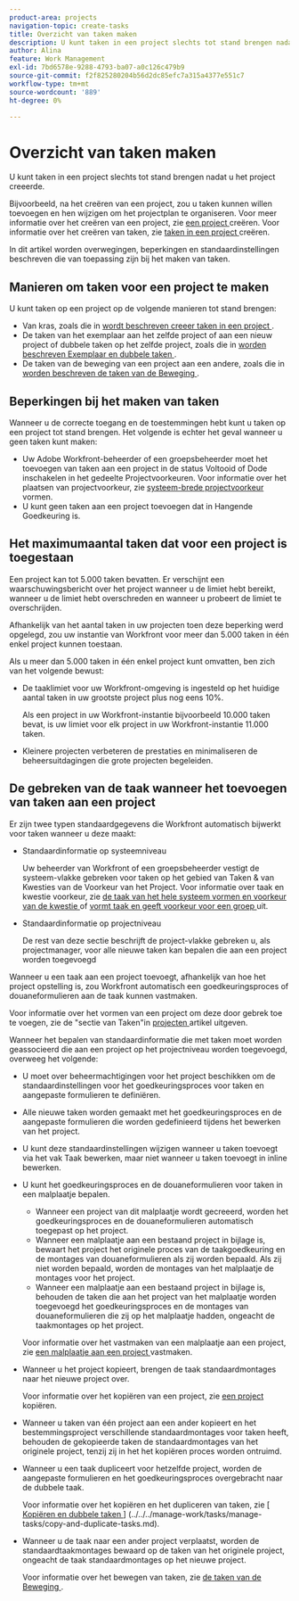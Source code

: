 ```yaml
---
product-area: projects
navigation-topic: create-tasks
title: Overzicht van taken maken
description: U kunt taken in een project slechts tot stand brengen nadat u het project creeerde.
author: Alina
feature: Work Management
exl-id: 7bd6578e-9288-4793-ba07-a0c126c479b9
source-git-commit: f2f825280204b56d2dc85efc7a315a4377e551c7
workflow-type: tm+mt
source-wordcount: '889'
ht-degree: 0%

---
```


# Overzicht van taken maken

U kunt taken in een project slechts tot stand brengen nadat u het project creeerde.

Bijvoorbeeld, na het creëren van een project, zou u taken kunnen willen toevoegen en hen wijzigen om het projectplan te organiseren. Voor meer informatie over het creëren van een project, zie [ een project ](../../../manage-work/projects/create-projects/create-project.md) creëren. Voor informatie over het creëren van taken, zie [ taken in een project ](../../../manage-work/tasks/create-tasks/create-tasks-in-project.md) creëren.

In dit artikel worden overwegingen, beperkingen en standaardinstellingen beschreven die van toepassing zijn bij het maken van taken.

## Manieren om taken voor een project te maken

U kunt taken op een project op de volgende manieren tot stand brengen:

* Van kras, zoals die in [ wordt beschreven creeer taken in een project ](../../../manage-work/tasks/create-tasks/create-tasks-in-project.md).
* De taken van het exemplaar aan het zelfde project of aan een nieuw project of dubbele taken op het zelfde project, zoals die in [ worden beschreven Exemplaar en dubbele taken ](../../../manage-work/tasks/manage-tasks/copy-and-duplicate-tasks.md).
* De taken van de beweging van een project aan een andere, zoals die in [ worden beschreven de taken van de Beweging ](../../../manage-work/tasks/manage-tasks/move-tasks.md).

## Beperkingen bij het maken van taken

Wanneer u de correcte toegang en de toestemmingen hebt kunt u taken op een project tot stand brengen. Het volgende is echter het geval wanneer u geen taken kunt maken:

* Uw Adobe Workfront-beheerder of een groepsbeheerder moet het toevoegen van taken aan een project in de status Voltooid of Dode inschakelen in het gedeelte Projectvoorkeuren. Voor informatie over het plaatsen van projectvoorkeur, zie [ systeem-brede projectvoorkeur ](../../../administration-and-setup/set-up-workfront/configure-system-defaults/set-project-preferences.md) vormen.
* U kunt geen taken aan een project toevoegen dat in Hangende Goedkeuring is.

## Het maximumaantal taken dat voor een project is toegestaan

Een project kan tot 5.000 taken bevatten. Er verschijnt een waarschuwingsbericht over het project wanneer u de limiet hebt bereikt, wanneer u de limiet hebt overschreden en wanneer u probeert de limiet te overschrijden.

Afhankelijk van het aantal taken in uw projecten toen deze beperking werd opgelegd, zou uw instantie van Workfront voor meer dan 5.000 taken in één enkel project kunnen toestaan.

Als u meer dan 5.000 taken in één enkel project kunt omvatten, ben zich van het volgende bewust:

* De taaklimiet voor uw Workfront-omgeving is ingesteld op het huidige aantal taken in uw grootste project plus nog eens 10%.

  Als een project in uw Workfront-instantie bijvoorbeeld 10.000 taken bevat, is uw limiet voor elk project in uw Workfront-instantie 11.000 taken.

* Kleinere projecten verbeteren de prestaties en minimaliseren de beheersuitdagingen die grote projecten begeleiden.

## De gebreken van de taak wanneer het toevoegen van taken aan een project

Er zijn twee typen standaardgegevens die Workfront automatisch bijwerkt voor taken wanneer u deze maakt:

* Standaardinformatie op systeemniveau

  Uw beheerder van Workfront of een groepsbeheerder vestigt de systeem-vlakke gebreken voor taken op het gebied van Taken &amp; van Kwesties van de Voorkeur van het Project. Voor informatie over taak en kwestie voorkeur, zie [ de taak van het hele systeem vormen en voorkeur van de kwestie ](../../../administration-and-setup/set-up-workfront/configure-system-defaults/set-task-issue-preferences.md) of [ vormt taak en geeft voorkeur voor een groep ](../../../administration-and-setup/manage-groups/create-and-manage-groups/configure-task-issue-preferences-group.md) uit.

* Standaardinformatie op projectniveau

  De rest van deze sectie beschrijft de project-vlakke gebreken u, als projectmanager, voor alle nieuwe taken kan bepalen die aan een project worden toegevoegd

Wanneer u een taak aan een project toevoegt, afhankelijk van hoe het project opstelling is, zou Workfront automatisch een goedkeuringsproces of douaneformulieren aan de taak kunnen vastmaken.

Voor informatie over het vormen van een project om deze door gebrek toe te voegen, zie de &quot;sectie van Taken&quot;in [ projecten ](../../../manage-work/projects/manage-projects/edit-projects.md) artikel uitgeven.

Wanneer het bepalen van standaardinformatie die met taken moet worden geassocieerd die aan een project op het projectniveau worden toegevoegd, overweeg het volgende:

* U moet over beheermachtigingen voor het project beschikken om de standaardinstellingen voor het goedkeuringsproces voor taken en aangepaste formulieren te definiëren.
* Alle nieuwe taken worden gemaakt met het goedkeuringsproces en de aangepaste formulieren die worden gedefinieerd tijdens het bewerken van het project.
* U kunt deze standaardinstellingen wijzigen wanneer u taken toevoegt via het vak Taak bewerken, maar niet wanneer u taken toevoegt in inline bewerken.
* U kunt het goedkeuringsproces en de douaneformulieren voor taken in een malplaatje bepalen.

   * Wanneer een project van dit malplaatje wordt gecreeerd, worden het goedkeuringsproces en de douaneformulieren automatisch toegepast op het project.
   * Wanneer een malplaatje aan een bestaand project in bijlage is, bewaart het project het originele proces van de taakgoedkeuring en de montages van douaneformulieren als zij worden bepaald. Als zij niet worden bepaald, worden de montages van het malplaatje de montages voor het project.
   * Wanneer een malplaatje aan een bestaand project in bijlage is, behouden de taken die aan het project van het malplaatje worden toegevoegd het goedkeuringsproces en de montages van douaneformulieren die zij op het malplaatje hadden, ongeacht de taakmontages op het project.

  Voor informatie over het vastmaken van een malplaatje aan een project, zie [ een malplaatje aan een project ](../../../manage-work/projects/create-and-manage-templates/attach-template-to-project.md) vastmaken.

* Wanneer u het project kopieert, brengen de taak standaardmontages naar het nieuwe project over.

  Voor informatie over het kopiëren van een project, zie [ een project ](../../../manage-work/projects/manage-projects/copy-project.md) kopiëren.

* Wanneer u taken van één project aan een ander kopieert en het bestemmingsproject verschillende standaardmontages voor taken heeft, behouden de gekopieerde taken de standaardmontages van het originele project, tenzij zij in het het kopiëren proces worden ontruimd.
* Wanneer u een taak dupliceert voor hetzelfde project, worden de aangepaste formulieren en het goedkeuringsproces overgebracht naar de dubbele taak.

  Voor informatie over het kopiëren en het dupliceren van taken, zie [ [ Kopiëren en dubbele taken ](../../../manage-work/tasks/manage-tasks/copy-and-duplicate-tasks.md)] (../../../manage-work/tasks/manage-tasks/copy-and-duplicate-tasks.md).

* Wanneer u de taak naar een ander project verplaatst, worden de standaardtaakmontages bewaard op de taken van het originele project, ongeacht de taak standaardmontages op het nieuwe project.

  Voor informatie over het bewegen van taken, zie [ de taken van de Beweging ](../../../manage-work/tasks/manage-tasks/move-tasks.md).
